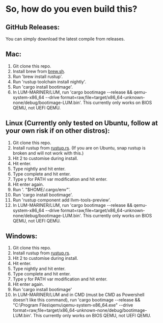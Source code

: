 # So, how do you even build this?

## GitHub Releases:
You can simply download the latest compile from releases.

## Mac:
1. Git clone this repo.
2. Install brew from [brew.sh](https://brew.sh).
3. Run 'brew install rustup'.
4. Run 'rustup toolchain install nightly'.
5. Run 'cargo install bootimage'.
6. In LUM-MARINER/LUM, run 'cargo bootimage --release && qemu-system-x86_64 --drive format=raw,file=target/x86_64-unknown-none/debug/bootimage-LUM.bin'. This currently only works on BIOS QEMU, not UEFI QEMU.

## Linux (Currently only tested on Ubuntu, follow at your own risk if on other distros):
1. Git clone this repo.
2. Install rustup from [rustup.rs](https://rustup.rs). (If you are on Ubuntu, snap rustup is broken and will not work with this.)
3. Hit 2 to customise during install.
4. Hit enter.
5. Type nightly and hit enter.
6. Type complete and hit enter.
7. Type y for PATH var modification and hit enter.
8. Hit enter again.
9. Run '. "$HOME/.cargo/env"'.
10. Run 'cargo install bootimage'.
11. Run 'rustup component add llvm-tools-preview'.
12. In LUM-MARINER/LUM, run 'cargo bootimage --release && qemu-system-x86_64 --drive format=raw,file=target/x86_64-unknown-none/debug/bootimage-LUM.bin'. This currently only works on BIOS QEMU, not UEFI QEMU.

## Windows:
1. Git clone this repo.
2. Install rustup from [rustup.rs](https://rustup.rs).
3. Hit 2 to customise during install.
4. Hit enter.
5. Type nightly and hit enter.
6. Type complete and hit enter.
7. Type y for PATH var modification and hit enter.
8. Hit enter again.
9. Run 'cargo install bootimage'
10. In LUM-MARINER/LUM and in CMD (must be CMD as Powershell doesn't like this command), run 'cargo bootimage --release && "C:\Program Files\qemu\qemu-system-x86_64.exe" --drive format=raw,file=target/x86_64-unknown-none/debug/bootimage-LUM.bin'. This currently only works on BIOS QEMU, not UEFI QEMU.

